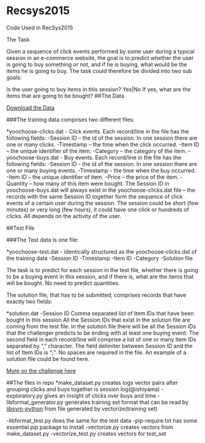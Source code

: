 # Recsys2015
Code Used in RecSys2015

The Task

Given a sequence of click events performed by some user during a typical session in an e-commerce website, the goal is to predict whether the user is going to buy something or not, and if he is buying, what would be the items he is going to buy. The task could therefore be divided into two sub goals:

Is the user going to buy items in this session? Yes|No
If yes, what are the items that are going to be bought?
##The Data

[Download the Data](http://s3-eu-west-1.amazonaws.com/yc-rdata/yoochoose-data.7z)


###The training data comprises two different files:

*yoochoose-clicks.dat - Click events. Each record/line in the file has the following fields:
-Session ID – the id of the session. In one session there are one or many clicks.
-Timestamp – the time when the click occurred.
-Item ID – the unique identifier of the item.
-Category – the category of the item.
-yoochoose-buys.dat - Buy events. Each record/line in the file has the following fields:
-Session ID - the id of the session. In one session there are one or many buying events.
-Timestamp - the time when the buy occurred.
-Item ID – the unique identifier of item.
-Price – the price of the item.
-Quantity – how many of this item were bought.
The Session ID in yoochoose-buys.dat will always exist in the yoochoose-clicks.dat file – the records with the same Session ID together form the sequence of click events of a certain user during the session. The session could be short (few minutes) or very long (few hours), it could have one click or hundreds of clicks. All depends on the activity of the user.

##Test File

###The Test data is one file:

*yoochoose-test.dat - identically structured as the yoochoose-clicks.dat of the training data
-Session ID
-Timestamp
-Item ID
-Category
-Solution file

The task is to predict for each session in the test file, whether there is going to be a buying event in this session, and if there is, what are the items that will be bought. No need to predict quantities.

The solution file, that has to be submitted, comprises records that have exactly two fields:

*solution.dat
-Session ID
Comma separated list of Item IDs that have been bought in this session
All the Session IDs that exist in the solution file are coming from the test file. In the solution file there will be all the Session IDs that the challenger predicts to be ending with at least one buying event. The second field in each record/line will comprise a list of one or many Item IDs separated by “,” character. The field delimiter between Session ID and the list of Item IDs is “;”. No spaces are required in the file. An example of a solution file could be found here.

[More on the challenge here](http://http://2015.recsyschallenge.com/challenge.html)

##The files in repo
*make_dataset.py creates logs vector pairs after grouping clicks and buys together is session log(@ishiyama)
-exploratory.py gives an insight of clicks over buys and time
-libformat_generator.py generates training set format that can be read by [libsvm-python](https://github.com/arnaudsj/libsvm/tree/master/python) from file generated by vectorize(training set)

-libformat_test.py does the same for the test data
-pip-require.txt  has some essential pip package to install
-vectorize.py creates vectors from make_dataset.py
-vectorize_test.py creates vectors for test_set

